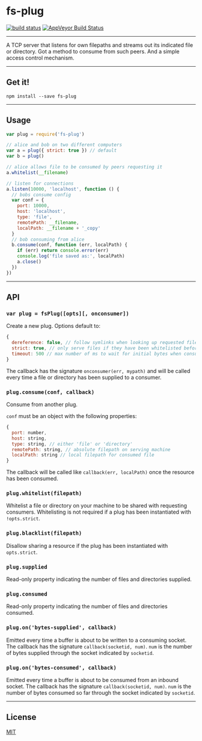 # fs-plug

[![build status](http://img.shields.io/travis/chiefbiiko/fs-plug.svg?style=flat)](http://travis-ci.org/chiefbiiko/fs-plug) [![AppVeyor Build Status](https://ci.appveyor.com/api/projects/status/github/chiefbiiko/fs-plug?branch=master&svg=true)](https://ci.appveyor.com/project/chiefbiiko/fs-plug)

***

A TCP server that listens for own filepaths and streams out its indicated file or directory. Got a method to consume from such peers. And a simple access control mechanism.

***

## Get it!

```
npm install --save fs-plug
```

***

## Usage

``` js
var plug = require('fs-plug')

// alice and bob on two different computers
var a = plug({ strict: true }) // default
var b = plug()

// alice allows file to be consumed by peers requesting it
a.whitelist(__filename)

// listen for connections
a.listen(10000, 'localhost', function () {
  // bobs consume config
  var conf = {
    port: 10000,
    host: 'localhost',
    type: 'file',
    remotePath: __filename,
    localPath: __filename + '_copy'
  }
  // bob consuming from alice
  b.consume(conf, function (err, localPath) {
    if (err) return console.error(err)
    console.log('file saved as:', localPath)
    a.close()
  })
})
```

***

## API

### `var plug = fsPlug([opts][, onconsumer])`

Create a new plug. Options default to:

``` js
{
  dereference: false, // follow symlinks when looking up requested files?
  strict: true, // only serve files if they have been whitelisted before?
  timeout: 500 // max number of ms to wait for initial bytes when consuming
}
```

The callback has the signature `onconsumer(err, mypath)` and will be called every time a file or directory has been supplied to a consumer.

### `plug.consume(conf, callback)`

Consume from another plug.

`conf` must be an object with the following properties:

``` js
{
  port: number,
  host: string,
  type: string, // either 'file' or 'directory'
  remotePath: string, // absolute filepath on serving machine
  localPath: string // local filepath for consumed file
}
```

The callback will be called like `callback(err, localPath)` once the resource has been consumed.

### `plug.whitelist(filepath)`

Whitelist a file or directory on your machine to be shared with requesting consumers. Whitelisting is not required if a plug has been instantiated with `!opts.strict`.

### `plug.blacklist(filepath)`

Disallow sharing a resource if the plug has been instantiated with `opts.strict`.

### `plug.supplied`

Read-only property indicating the number of files and directories supplied.

### `plug.consumed`

Read-only property indicating the number of files and directories consumed.

### `plug.on('bytes-supplied', callback)`

Emitted every time a buffer is about to be written to a consuming socket. The callback has the signature `callback(socketid, num)`. `num` is the number of bytes supplied through the socket indicated by `socketid`.

### `plug.on('bytes-consumed', callback)`

Emitted every time a buffer is about to be consumed from an inbound socket. The callback has the signature `callback(socketid, num)`. `num` is the number of bytes consumed so far through the socket indicated by `socketid`.

***

## License

[MIT](./license.md)
